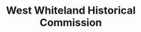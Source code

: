 ---
layout: repo
title: "West Whiteland Historical Commission"
id: 15128
permalink: repos/15128/
---